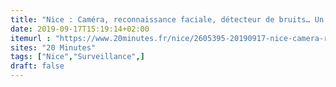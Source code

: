 ```yaml
---
title: "Nice : Caméra, reconnaissance faciale, détecteur de bruits… Un collectif lancé pour « résister à la surveillance »"
date: 2019-09-17T15:19:14+02:00
itemurl : "https://www.20minutes.fr/nice/2605395-20190917-nice-camera-reconnaissance-faciale-detecteur-bruits-collectif-lance-resister-surveillance"
sites: "20 Minutes"
tags: ["Nice","Surveillance",]
draft: false
---
```


